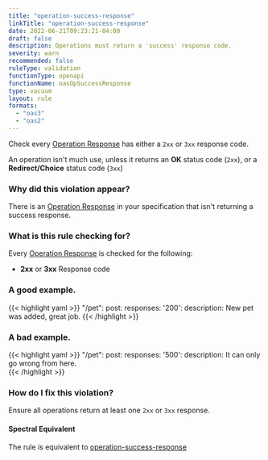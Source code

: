```yaml
---
title: "operation-success-response"
linkTitle: "operation-success-response"
date: 2022-06-21T09:23:21-04:00
draft: false
description: Operations must return a 'success' response code.
severity: warn
recommended: false
ruleType: validation
functionType: openapi
functionName: oasOpSuccessResponse
type: vacuum
layout: rule
formats:
  - "oas3"
  - "oas2"
---
```


Check every [Operation Response](https://swagger.io/docs/specification/describing-responses/) has either a `2xx` or `3xx` response code.

An operation isn't much use, unless it returns an **OK** status code (`2xx`), or a **Redirect/Choice** status code (`3xx`)

### Why did this violation appear?

There is an [Operation Response](https://swagger.io/specification/#responses-object) in your specification that isn't returning a success response.

### What is this rule checking for?

Every [Operation Response](https://swagger.io/specification/#responses-object) is checked for the following:

- **2xx** or **3xx** Response code

### A good example.

{{< highlight yaml >}}
"/pet":
  post:
    responses:
      '200':
        description: New pet was added, great job.
{{< /highlight >}}

### A bad example.

{{< highlight yaml >}}
"/pet":
  post:
    responses:
      '500':
        description: It can only go wrong from here.    
{{< /highlight >}}


### How do I fix this violation?

Ensure all operations return at least one `2xx` or `3xx` response.

#### Spectral Equivalent

The rule is equivalent to [operation-success-response](https://meta.stoplight.io/docs/spectral/4dec24461f3af-open-api-rules#operation-success-response)